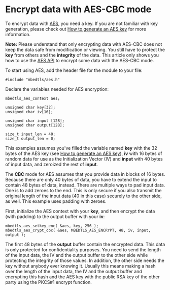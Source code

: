 # Encrypt data with AES-CBC mode

To encrypt data with [AES](/aes-source-code), you need a key. If you are not familiar with key generation, please check out [How to generate an AES key](/kb/how-to/generate-an-aes-key) for more information.

<span class="notes">**Note:** Please understand that only encrypting data with AES-CBC does not keep the data safe from modification or viewing. You still have to protect the **key** from others and the **integrity** of the data. This article only shows you how to use the [AES API](/api/aes_8h.html) to encrypt some data with the AES-CBC mode.</span>

To start using AES, add the header file for the module to your file:

```
#include "mbedtls/aes.h"
```

Declare the variables needed for AES encryption:

```
mbedtls_aes_context aes;

unsigned char key[32];
unsigned char iv[16];

unsigned char input [128];
unsigned char output[128];

size_t input_len = 40;
size_t output_len = 0;
```

This examples assumes you've filled the variable named **key** with the 32 bytes of the AES key (see [How to generate an AES key](/kb/how-to/generate-an-aes-key)), **iv** with 16 bytes of random data for use as the Initialization Vector (IV) and **input** with 40 bytes of input data, and zeroized the rest of **input**.

The **CBC** mode for AES assumes that you provide data in blocks of 16 bytes. Because there are only 40 bytes of data, you have to extend the input to contain 48 bytes of data, instead. There are multiple ways to pad input data. One is to add zeroes to the end. This is only secure if you also transmit the original length of the input data (40 in this case) securely to the other side, as well. This example uses padding with zeroes.

First, initialize the AES context with your **key**, and then encrypt the data (with padding) to the output buffer with your **iv**:

```
mbedtls_aes_setkey_enc( &aes, key, 256 );
mbedtls_aes_crypt_cbc( &aes, MBEDTLS_AES_ENCRYPT, 48, iv, input, output );
```

The first 48 bytes of the **output** buffer contain the encrypted data. This data is only protected for confidentiality purposes. You need to send the length of the input data, the IV and the output buffer to the other side while protecting the integrity of those values. In addition, the other side needs the key without anybody ever knowing it. Usually this means making a hash over the length of the input data, the IV and the output buffer and encrypting this hash and the AES key with the public RSA key of the other party using the PKCS#1 encrypt function.

<!---encrypt-with-aes-cbc,"This guide from Mbed TLS explains how to encrypt data with AES-CBC mode.","AES-CBC, CBC mode","aes, cbc, snippet, encryption, decryption, encrypt, decrypt, iv, rsa",published,"2012-12-11 14:50:00",2,36173,"2017-04-24 11:20:00","Paul Bakker"--->
